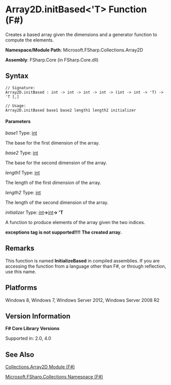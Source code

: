 # Array2D.initBased<'T> Function (F#)

Creates a based array given the dimensions and a generator function to compute the elements.

**Namespace/Module Path**: Microsoft.FSharp.Collections.Array2D

**Assembly**: FSharp.Core (in FSharp.Core.dll)


## Syntax

```
// Signature:
Array2D.initBased : int -> int -> int -> int -> (int -> int -> 'T) -> 'T [,]

// Usage:
Array2D.initBased base1 base2 length1 length2 initializer
```

#### Parameters
*base1*
Type: [int](http://msdn.microsoft.com/en-us/library/025d5455-3622-4ea5-9573-3ecbd4ee1375)


The base for the first dimension of the array.


*base2*
Type: [int](http://msdn.microsoft.com/en-us/library/025d5455-3622-4ea5-9573-3ecbd4ee1375)


The base for the second dimension of the array.


*length1*
Type: [int](http://msdn.microsoft.com/en-us/library/025d5455-3622-4ea5-9573-3ecbd4ee1375)


The length of the first dimension of the array.


*length2*
Type: [int](http://msdn.microsoft.com/en-us/library/025d5455-3622-4ea5-9573-3ecbd4ee1375)


The length of the second dimension of the array.


*initializer*
Type: [int](http://msdn.microsoft.com/en-us/library/025d5455-3622-4ea5-9573-3ecbd4ee1375)**-&gt;**[int](http://msdn.microsoft.com/en-us/library/025d5455-3622-4ea5-9573-3ecbd4ee1375)**-&gt; 'T**


A function to produce elements of the array given the two indices.



**exceptions tag is not supported!!!!**
**The created array.**
## Remarks
This function is named **InitializeBased** in compiled assemblies. If you are accessing the function from a language other than F#, or through reflection, use this name.


## Platforms
Windows 8, Windows 7, Windows Server 2012, Windows Server 2008 R2


## Version Information
**F# Core Library Versions**

Supported in: 2.0, 4.0


## See Also
[Collections.Array2D Module &#40;F&#35;&#41;](Collections.Array2D+Module+%28FSharp%29.md)

[Microsoft.FSharp.Collections Namespace &#40;F&#35;&#41;](Microsoft.FSharp.Collections+Namespace+%28FSharp%29.md)

